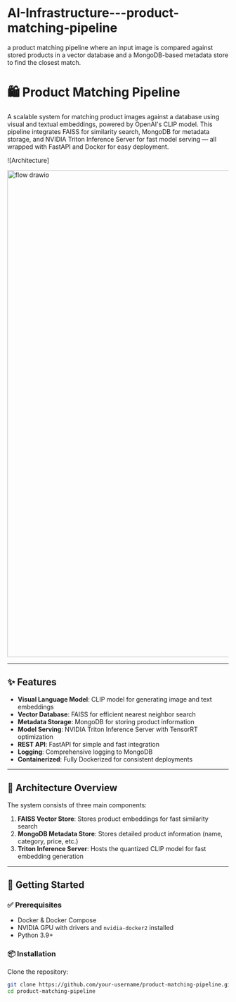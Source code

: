 # AI-Infrastructure---product-matching-pipeline
a product matching pipeline where an input image is compared against  stored products in a vector database and a MongoDB-based metadata store to find the  closest match.


# 🛍️ Product Matching Pipeline

A scalable system for matching product images against a database using visual and textual embeddings, powered by OpenAI's CLIP model. This pipeline integrates FAISS for similarity search, MongoDB for metadata storage, and NVIDIA Triton Inference Server for fast model serving — all wrapped with FastAPI and Docker for easy deployment.

![Architecture]

<img width="3855" height="1105" alt="flow drawio" src="https://github.com/user-attachments/assets/a1479d54-6ec9-4bda-b0aa-f9bcdcc33567" />

---

## ✨ Features

- **Visual Language Model**: CLIP model for generating image and text embeddings
- **Vector Database**: FAISS for efficient nearest neighbor search
- **Metadata Storage**: MongoDB for storing product information
- **Model Serving**: NVIDIA Triton Inference Server with TensorRT optimization
- **REST API**: FastAPI for simple and fast integration
- **Logging**: Comprehensive logging to MongoDB
- **Containerized**: Fully Dockerized for consistent deployments

---

## 🧱 Architecture Overview

The system consists of three main components:

1. **FAISS Vector Store**: Stores product embeddings for fast similarity search
2. **MongoDB Metadata Store**: Stores detailed product information (name, category, price, etc.)
3. **Triton Inference Server**: Hosts the quantized CLIP model for fast embedding generation

---

## 🚀 Getting Started

### ✅ Prerequisites

- Docker & Docker Compose
- NVIDIA GPU with drivers and `nvidia-docker2` installed
- Python 3.9+

### 📦 Installation

Clone the repository:

```bash
git clone https://github.com/your-username/product-matching-pipeline.git
cd product-matching-pipeline
